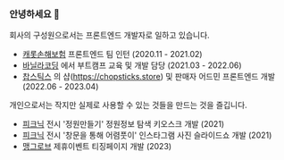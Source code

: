 ### 안녕하세요 👋

회사의 구성원으로서는 프론트엔드 개발자로 일하고 있습니다. <br/>

- [캐롯손해보험](https://www.carrotins.com/) 프론트엔드 팀 인턴 (2020.11 - 2021.02)
- [바닐라코딩](https://www.vanillacoding.co/) 에서 부트캠프 교육 및 개발 담당 (2021.03 - 2022.06)
- [찹스틱스](https://www.chopsticks.market/) 의 샵(https://chopsticks.store) 및 판매자 어드민 프론트엔드 개발 (2022.06 - 2023.04)

개인으로서는 작지만 실제로 사용할 수 있는 것들을 만드는 것을 즐깁니다. <br/>

- [피크닉](http://piknic.kr/) 전시 '정원만들기' 정원정보 탐색 키오스크 개발 (2021)
- [피크닉](http://piknic.kr/) 전시 '창문을 통해 어렴풋이' 인스타그램 사진 슬라이드쇼 개발 (2021)
- [맹그로브](https://mangrove.city/en/) 제휴이벤트 티징페이지 개발 (2023)
